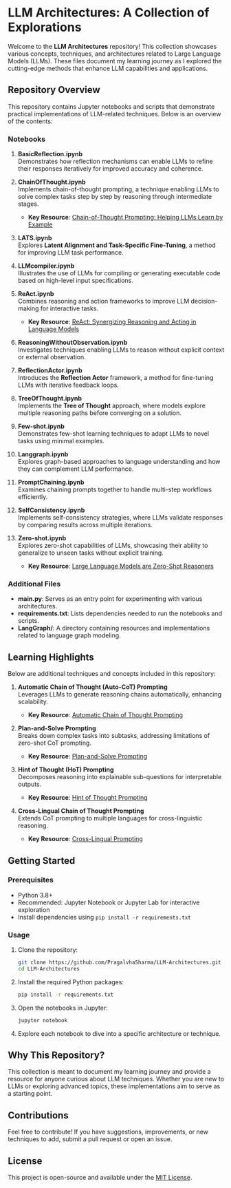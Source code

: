 # LLM Architectures: A Collection of Explorations

Welcome to the **LLM Architectures** repository! This collection showcases various concepts, techniques, and architectures related to Large Language Models (LLMs). These files document my learning journey as I explored the cutting-edge methods that enhance LLM capabilities and applications.

## Repository Overview

This repository contains Jupyter notebooks and scripts that demonstrate practical implementations of LLM-related techniques. Below is an overview of the contents:

### Notebooks

1. **BasicReflection.ipynb**  
   Demonstrates how reflection mechanisms can enable LLMs to refine their responses iteratively for improved accuracy and coherence.

2. **ChainOfThought.ipynb**  
   Implements chain-of-thought prompting, a technique enabling LLMs to solve complex tasks step by step by reasoning through intermediate stages.  
   - **Key Resource**: [Chain-of-Thought Prompting: Helping LLMs Learn by Example](https://deepgram.com/learn/chain-of-thought-prompting-guide)

3. **LATS.ipynb**  
   Explores **Latent Alignment and Task-Specific Fine-Tuning**, a method for improving LLM task performance.

4. **LLMcompiler.ipynb**  
   Illustrates the use of LLMs for compiling or generating executable code based on high-level input specifications.

5. **ReAct.ipynb**  
   Combines reasoning and action frameworks to improve LLM decision-making for interactive tasks.  
   - **Key Resource**: [ReAct: Synergizing Reasoning and Acting in Language Models](https://arxiv.org/abs/2210.03629)

6. **ReasoningWithoutObservation.ipynb**  
   Investigates techniques enabling LLMs to reason without explicit context or external observation.

7. **ReflectionActor.ipynb**  
   Introduces the **Reflection Actor** framework, a method for fine-tuning LLMs with iterative feedback loops.

8. **TreeOfThought.ipynb**  
   Implements the **Tree of Thought** approach, where models explore multiple reasoning paths before converging on a solution.

9. **Few-shot.ipynb**  
   Demonstrates few-shot learning techniques to adapt LLMs to novel tasks using minimal examples.

10. **Langgraph.ipynb**  
    Explores graph-based approaches to language understanding and how they can complement LLM performance.

11. **PromptChaining.ipynb**  
    Examines chaining prompts together to handle multi-step workflows efficiently.

12. **SelfConsistency.ipynb**  
    Implements self-consistency strategies, where LLMs validate responses by comparing results across multiple iterations.

13. **Zero-shot.ipynb**  
    Explores zero-shot capabilities of LLMs, showcasing their ability to generalize to unseen tasks without explicit training.  
    - **Key Resource**: [Large Language Models are Zero-Shot Reasoners](https://arxiv.org/abs/2205.11916)

### Additional Files

- **main.py**: Serves as an entry point for experimenting with various architectures.
- **requirements.txt**: Lists dependencies needed to run the notebooks and scripts.
- **LangGraph/**: A directory containing resources and implementations related to language graph modeling.

## Learning Highlights

Below are additional techniques and concepts included in this repository:

1. **Automatic Chain of Thought (Auto-CoT) Prompting**  
   Leverages LLMs to generate reasoning chains automatically, enhancing scalability.  
   - **Key Resource**: [Automatic Chain of Thought Prompting](https://openreview.net/forum?id=5NTt8GFjUHkr)

2. **Plan-and-Solve Prompting**  
   Breaks down complex tasks into subtasks, addressing limitations of zero-shot CoT prompting.  
   - **Key Resource**: [Plan-and-Solve Prompting](https://arxiv.org/abs/2305.04091)

3. **Hint of Thought (HoT) Prompting**  
   Decomposes reasoning into explainable sub-questions for interpretable outputs.  
   - **Key Resource**: [Hint of Thought Prompting](https://arxiv.org/abs/2305.11461)

4. **Cross-Lingual Chain of Thought Prompting**  
   Extends CoT prompting to multiple languages for cross-linguistic reasoning.  
   - **Key Resource**: [Cross-Lingual Prompting](https://aclanthology.org/2023.emnlp-main.163)

## Getting Started

### Prerequisites

- Python 3.8+
- Recommended: Jupyter Notebook or Jupyter Lab for interactive exploration
- Install dependencies using `pip install -r requirements.txt`

### Usage

1. Clone the repository:  
   ```bash
   git clone https://github.com/PragalvhaSharma/LLM-Architectures.git
   cd LLM-Architectures
   ```

2. Install the required Python packages:  
   ```bash
   pip install -r requirements.txt
   ```

3. Open the notebooks in Jupyter:  
   ```bash
   jupyter notebook
   ```

4. Explore each notebook to dive into a specific architecture or technique.

## Why This Repository?

This collection is meant to document my learning journey and provide a resource for anyone curious about LLM techniques. Whether you are new to LLMs or exploring advanced topics, these implementations aim to serve as a starting point.

## Contributions

Feel free to contribute! If you have suggestions, improvements, or new techniques to add, submit a pull request or open an issue.

## License

This project is open-source and available under the [MIT License](LICENSE).

